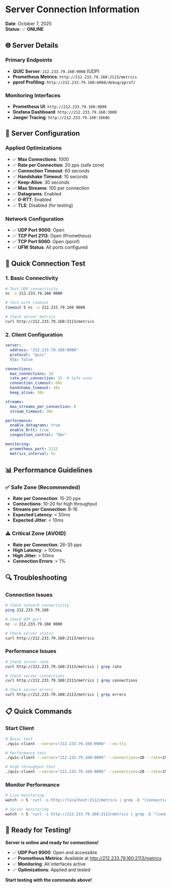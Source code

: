 # Server Connection Information

**Date**: October 7, 2025  
**Status**: ✅ **ONLINE**  

## 🌐 Server Details

### Primary Endpoints
- **QUIC Server**: `212.233.79.160:9000` (UDP)
- **Prometheus Metrics**: `http://212.233.79.160:2113/metrics`
- **pprof Profiling**: `http://212.233.79.160:6060/debug/pprof/`

### Monitoring Interfaces
- **Prometheus UI**: `http://212.233.79.160:9090`
- **Grafana Dashboard**: `http://212.233.79.160:3000`
- **Jaeger Tracing**: `http://212.233.79.160:16686`

## 🔧 Server Configuration

### Applied Optimizations
- ✅ **Max Connections**: 1000
- ✅ **Rate per Connection**: 20 pps (safe zone)
- ✅ **Connection Timeout**: 60 seconds
- ✅ **Handshake Timeout**: 10 seconds
- ✅ **Keep-Alive**: 30 seconds
- ✅ **Max Streams**: 100 per connection
- ✅ **Datagrams**: Enabled
- ✅ **0-RTT**: Enabled
- ✅ **TLS**: Disabled (for testing)

### Network Configuration
- ✅ **UDP Port 9000**: Open
- ✅ **TCP Port 2113**: Open (Prometheus)
- ✅ **TCP Port 6060**: Open (pprof)
- ✅ **UFW Status**: All ports configured

## 🚀 Quick Connection Test

### 1. Basic Connectivity
```bash
# Test UDP connectivity
nc -u 212.233.79.160 9000

# Test with timeout
timeout 5 nc -u 212.233.79.160 9000

# Check server metrics
curl http://212.233.79.160:2113/metrics
```

### 2. Client Configuration
```yaml
server:
  address: "212.233.79.160:9000"
  protocol: "quic"
  tls: false

connections:
  max_connections: 10
  rate_per_connection: 15  # Safe zone
  connection_timeout: 60s
  handshake_timeout: 10s
  keep_alive: 30s

streams:
  max_streams_per_connection: 8
  stream_timeout: 30s

performance:
  enable_datagrams: true
  enable_0rtt: true
  congestion_control: "bbr"

monitoring:
  prometheus_port: 2112
  metrics_interval: 5s
```

## 📊 Performance Guidelines

### ✅ Safe Zone (Recommended)
- **Rate per Connection**: 15-20 pps
- **Connections**: 10-20 for high throughput
- **Streams per Connection**: 8-16
- **Expected Latency**: < 50ms
- **Expected Jitter**: < 10ms

### ⚠️ Critical Zone (AVOID)
- **Rate per Connection**: 26-35 pps
- **High Latency**: > 100ms
- **High Jitter**: > 50ms
- **Connection Errors**: > 1%

## 🔍 Troubleshooting

### Connection Issues
```bash
# Check network connectivity
ping 212.233.79.160

# Check UDP port
nc -u 212.233.79.160 9000

# Check server status
curl http://212.233.79.160:2113/metrics
```

### Performance Issues
```bash
# Check server rate
curl http://212.233.79.160:2113/metrics | grep rate

# Check server connections
curl http://212.233.79.160:2113/metrics | grep connections

# Check server errors
curl http://212.233.79.160:2113/metrics | grep errors
```

## 📋 Quick Commands

### Start Client
```bash
# Basic test
./quic-client --server="212.233.79.160:9000" --no-tls

# Performance test
./quic-client --server="212.233.79.160:9000" --connections=10 --rate=15 --duration=60s --no-tls --prometheus

# High throughput test
./quic-client --server="212.233.79.160:9000" --connections=20 --rate=15 --duration=300s --no-tls --prometheus
```

### Monitor Performance
```bash
# Live monitoring
watch -n 5 'curl -s http://localhost:2112/metrics | grep -E "(connections|rate|latency)"'

# Server monitoring
watch -n 5 'curl -s http://212.233.79.160:2113/metrics | grep -E "(connections|rate|errors)"'
```

## 🎯 Ready for Testing!

**Server is online and ready for connections!**

- ✅ **UDP Port 9000**: Open and accessible
- ✅ **Prometheus Metrics**: Available at http://212.233.79.160:2113/metrics
- ✅ **Monitoring**: All interfaces active
- ✅ **Optimizations**: Applied and tested

**Start testing with the commands above!**


